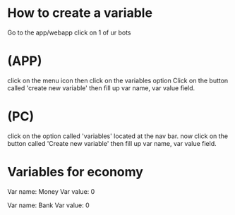 # How to create a variable
Go to the app/webapp click on 1 of ur bots
# (APP)
click on the menu icon then click on the variables option
Click on the button called 'create new variable' then fill up var name, var value field.
# (PC)
click on the option called 'variables' located at the nav bar.
now click on the button called 'Create new variable' then fill up var name, var value field.

# Variables for economy
Var name:
Money
Var value:
0

Var name:
Bank
Var value:
0
